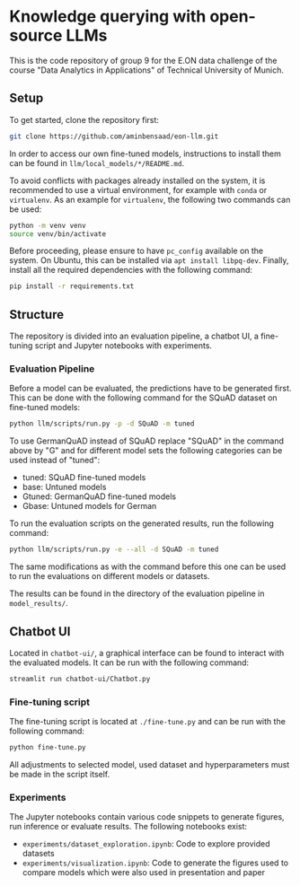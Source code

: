 # Knowledge querying with open-source LLMs

This is the code repository of group 9 for the E.ON data challenge of the
course "Data Analytics in Applications" of Technical University of Munich.

## Setup

To get started, clone the repository first:

```sh
git clone https://github.com/aminbensaad/eon-llm.git
```

In order to access our own fine-tuned models, instructions to install them
can be found in `llm/local_models/*/README.md`.

To avoid conflicts with packages already installed on the system, it is recommended
to use a virtual environment, for example with `conda` or `virtualenv`.
As an example for `virtualenv`, the following two commands can be used:

```sh
python -m venv venv
source venv/bin/activate
```

Before proceeding, please ensure to have `pc_config` available on the system.
On Ubuntu, this can be installed via `apt install libpq-dev`.
Finally, install all the required dependencies with the following command:

```sh
pip install -r requirements.txt
```

## Structure

The repository is divided into an evaluation pipeline, a chatbot UI,
a fine-tuning script and Jupyter notebooks with experiments.

### Evaluation Pipeline

Before a model can be evaluated, the predictions have to be generated first.
This can be done with the following command for the SQuAD dataset on
fine-tuned models:

```sh
python llm/scripts/run.py -p -d SQuAD -m tuned
```

To use GermanQuAD instead of SQuAD replace "SQuAD" in the command above by "G"
and for different model sets the following categories can be used instead of "tuned":

- tuned: SQuAD fine-tuned models
- base: Untuned models
- Gtuned: GermanQuAD fine-tuned models
- Gbase: Untuned models for German

To run the evaluation scripts on the generated results, run the following command:

```sh
python llm/scripts/run.py -e --all -d SQuAD -m tuned
```

The same modifications as with the command before this one can be used to run
the evaluations on different models or datasets.

The results can be found in the directory of the evaluation pipeline in `model_results/`.

## Chatbot UI

Located in `chatbot-ui/`, a graphical interface can be found to interact with the
evaluated models.
It can be run with the following command:

```sh
streamlit run chatbot-ui/Chatbot.py
```

### Fine-tuning script

The fine-tuning script is located at `./fine-tune.py` and can be run with the
following command:

```sh
python fine-tune.py
```

All adjustments to selected model, used dataset and hyperparameters must be made
in the script itself.

### Experiments

The Jupyter notebooks contain various code snippets to generate figures, run
inference or evaluate results.
The following notebooks exist:

- `experiments/dataset_exploration.ipynb`: Code to explore provided datasets
- `experiments/visualization.ipynb`: Code to generate the figures used to compare
  models which were also used in presentation and paper
